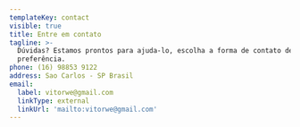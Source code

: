 ```yaml
---
templateKey: contact
visible: true
title: Entre em contato
tagline: >-
  Dúvidas? Estamos prontos para ajuda-lo, escolha a forma de contato de sua
  preferência.
phone: (16) 98853 9122
address: Sao Carlos - SP Brasil
email:
  label: vitorwe@gmail.com
  linkType: external
  linkUrl: 'mailto:vitorwe@gmail.com'
---
```



